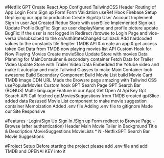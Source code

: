 #Netflix GPT
    Create React App
    Configured TailwindCSS
    Header
    Routing of App
    Login Form
    Sign up Form
    Form Validation
    useRef Hook
    Firebase Setup
    Deploying our app to production
    Create SignUp User Account
    Implement Sign In user Api
    Created Redux Store with userSlice
    Implemented Sign out
    Update Profile
    BugFix: Sign up user displayName and profile picture update
    BugFix: if the user is not logged in Redirect /browse to Login Page and vice-versa
    Unsubscibed to the onAuthStateChanged callback
    Add hardcoded values to the constants file
    Regiter TMDB API & create an app & get access token
    Get Data from TMDB now playing movies list API
    Custom Hook for Now Playing Movies
    Create movieSlice
    Update Store with movies Data
    Planning for MainContauiner & secondary container
    Fetch Data for Trailer Video
    Update Store with Trailer Video Data
    Embedded the Yotube video and make it autoplay and mute
    Tailwind Classes to make Main Container look awesome
    Build Secondary Component
    Build Movie List
    build Movie Card
    TMDB Image CDN URL
    Made the Browsre page amazing with Tailwind CSS
    usePopularMovies Custom hook
    GPT Search Page
    GPT Search Bar
    (BONUS) Multi-language Feature in our App)
    Get Open AI Api Key
    Gpt Search API Call
    fetched gptMoviesSuggestions from TMDB
    created gptSlice added data
    Resused Movie List component to make movie suggestion container
    Memoization
    Added .env file
    Adding .env file to gitignore
    Made our Site Responsive



#Features
    -Login/Sign Up
        Sign In /Sign up Form
        redirect to Browse Page
    -Browse (after authentication)
        Header
        Main Movie
            Tailer in Background
            Title & Description
            MovieSuggestions
                MovieLists * N
    -NetflixGPT
        Search Bar
        Movie Suggestions

#Project Setup
Before starting the project please add .env file and add TMDB and OPENAI KEY into it